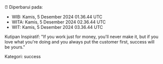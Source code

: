 ⏰ Diperbarui pada:
- WIB: Kamis, 5 Desember 2024 01.36.44 UTC
- WITA: Kamis, 5 Desember 2024 02.36.44 UTC
- WIT: Kamis, 5 Desember 2024 03.36.44 UTC

Kutipan Inspiratif:
"If you work just for money, you'll never make it, but if you love what you're doing and you always put the customer first, success will be yours."


Kategori: success

